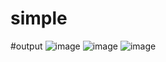 # simple

#output
![image](https://user-images.githubusercontent.com/102310770/178104919-059e96eb-99c6-4af6-8edb-c13a52397d92.png)
![image](https://user-images.githubusercontent.com/102310770/178104952-0e1863db-23c4-4b9a-afbb-080a67794fd7.png)
![image](https://user-images.githubusercontent.com/102310770/178104978-aef8962a-94da-4c00-982a-f40cb3e828b3.png)

